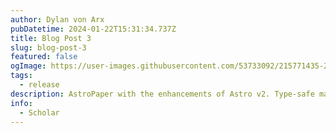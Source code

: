 ```yaml
---
author: Dylan von Arx
pubDatetime: 2024-01-22T15:31:34.737Z
title: Blog Post 3
slug: blog-post-3
featured: false
ogImage: https://user-images.githubusercontent.com/53733092/215771435-25408246-2309-4f8b-a781-1f3d93bdf0ec.png
tags:
  - release
description: AstroPaper with the enhancements of Astro v2. Type-safe markdown contents, bug fixes and better dev experience etc.
info:
  - Scholar
---
```

